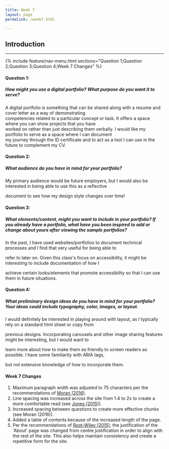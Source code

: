 ```yaml
---
title: Week 7
layout: page
permalink: /week7.html

---
```


## Introduction

---
{% include feature/nav-menu.html sections="Question 1;Question 2;Question 3;Question 4;Week 7 Changes" %}

#### Question 1:
##### How might you use a digital portfolio? What purpose do you want it to serve?

A digital portfolio is something that can be shared along with a resume and cover letter as a way of demonstrating<br>
 competencies related to a particular concept or task. It offers a space where you can show projects that you have<br>
 worked on rather than just describing them verbally. I would like my portfolio to serve as a space where I can document<br>
 my journey through the ID certificate and to act as a tool I can use in the future to complement my CV.



#### Question 2:
##### What audience do you have in mind for your portfolio?
My primary audience would be future employers, but I would also be interested in being able to use this as a reflective

document to see how my design style changes over time!



#### Question 3:
##### What elements/content, might you want to include in your portfolio? If you already have a portfolio, what have you been inspired to add or change about yours after viewing the sample portfolios?
      
In the past, I have used websites/portfolios to document technical processes and I find that very useful for being able to

refer to later on. Given this class's focus on accessibility, it might be interesting to include documentation of how I

achieve certain looks/elements that promote accessibility so that I can use them in future situations.



#### Question 4:
##### What preliminary design ideas do you have in mind for your portfolio? Your ideas could include typography, color, images, or layout.
I would definitely be interested in playing around with layout, as I typically rely on a standard html sheet or copy from

previous designs. Incorporating carousels and other image sharing features might be interesting, but I would want to

learn more about how to make them as friendly to screen readers as possible. I have some familiarity with ARIA tags,

but not extensive knowledge of how to incorporate them.

#### Week 7 Changes

1. Maximum paragraph width was adjusted to 75 characters per the recommendations of <a href="https://www.nngroup.com/articles/chunking/">Moran (2016)</a>.
2. Line spacing was increased across the site from 1.4 to 2x to create a more comfortable read (see <a href="https://www.invisionapp.com/inside-design/typography-tips/">Jones (2015)</a>).
3. Increased spacing between questions to create more effective chunks (see Moran (2016)).
4. Added a table of contents because of the increased length of the page.
5. Per the recommendations of <a href="https://mrwweb.com/no-justification-dont-use-right-center-and-full-justification-on-the-web/">Root-Wiley (2015)</a>, the justification of the 'About' page was changed from centre justification in order to align with the rest of the site. This also helps maintain consistency and create a repetitive form for the site.
